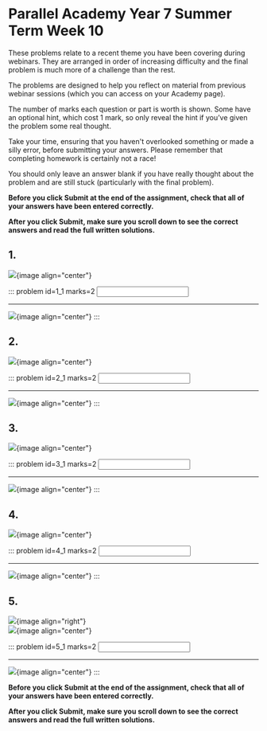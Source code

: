 # Parallel Academy Year 7 Summer Term Week 10

These problems relate to a recent theme you have been covering during webinars. They are arranged in order of increasing difficulty and the final problem is much more of a challenge than the rest.  

The problems are designed to help you reflect on material from previous webinar sessions (which you can access on your Academy page).  

The number of marks each question or part is worth is shown. Some have an optional hint, which cost 1 mark, so only reveal the hint if you’ve given the problem some real thought.   

Take your time, ensuring that you haven't overlooked something or made a silly error, before submitting your answers. Please remember that completing homework is certainly not a race!  

You should only leave an answer blank if you have really thought about the problem and are still stuck (particularly with the final problem).  

**Before you click Submit at the end of the assignment, check that all of your answers have been entered correctly.** 
  
**After you click Submit, make sure you scroll down to see the correct answers and read the full written solutions.** 



## 1.	
![](/resources/academy-7sum-week-11/q1.png){image align="center"}  

::: problem id=1_1 marks=2
<input type="number" solution="28"/>  

---

![](/resources/academy-7sum-week-11/s1.png){image align="center"}
:::  


## 2.
![](/resources/academy-7sum-week-11/q2.png){image align="center"}  

::: problem id=2_1 marks=2
<input type="number" solution="432"/>  

---

![](/resources/academy-7sum-week-11/s2.png){image align="center"}
:::  


## 3.
![](/resources/academy-7sum-week-11/q3.png){image align="center"}  

::: problem id=3_1 marks=2
<input type="number" solution="1000"/>  

---

![](/resources/academy-7sum-week-11/s3.png){image align="center"}
:::  


## 4.
![](/resources/academy-7sum-week-11/q4.png){image align="center"}  

::: problem id=4_1 marks=2
<input type="number" solution="25"/>  

---

![](/resources/academy-7sum-week-11/s4.png){image align="center"}
:::  


## 5.
![](/resources/academy-4-week-2/4-skull.png){image align="right"}  
![](/resources/academy-7sum-week-11/q5.png){image align="center"}  

::: problem id=5_1 marks=2
<input type="number" solution="105"/>  

---

![](/resources/academy-7sum-week-11/s5.png){image align="center"}
::: 

**Before you click Submit at the end of the assignment, check that all of your answers have been entered correctly.** 
  
**After you click Submit, make sure you scroll down to see the correct answers and read the full written solutions.**  